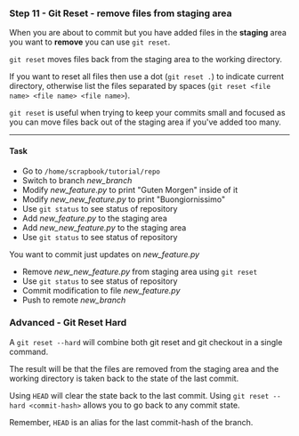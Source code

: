 ### Step 11 - Git Reset - remove files from staging area

When you are about to commit but you have added files in the **staging** area you want to **remove** you can use `git reset`. 

`git reset` moves files back from the staging area to the working directory.
 
If you want to reset all files then use a dot (`git reset .`) to indicate current directory, otherwise list the files separated by spaces (`git reset <file name> <file name> <file name>`).

`git reset` is useful when trying to keep your commits small and focused as you can move files back out of the staging area if you've added too many.

---

#### Task

- Go to `/home/scrapbook/tutorial/repo`
- Switch to branch *new_branch*
- Modify *new_feature.py* to print "Guten Morgen" inside of it
- Modify *new_new_feature.py* to print "Buongiornissimo"
- Use `git status` to see status of repository
- Add *new_feature.py* to the staging area
- Add *new_new_feature.py* to the staging area
- Use `git status` to see status of repository

You want to commit just updates on *new_feature.py*

- Remove *new_new_feature.py* from staging area using `git reset`
- Use `git status` to see status of repository
- Commit modification to file *new_feature.py*
- Push to remote *new_branch*

### Advanced - Git Reset Hard

A `git reset --hard` will combine both git reset and git checkout in a single command. 

The result will be that the files are removed from the staging area and the working directory is taken back to the state of the last commit.

Using `HEAD` will clear the state back to the last commit. Using `git reset --hard <commit-hash>` allows you to go back to any commit state. 

Remember, `HEAD` is an alias for the last commit-hash of the branch.
